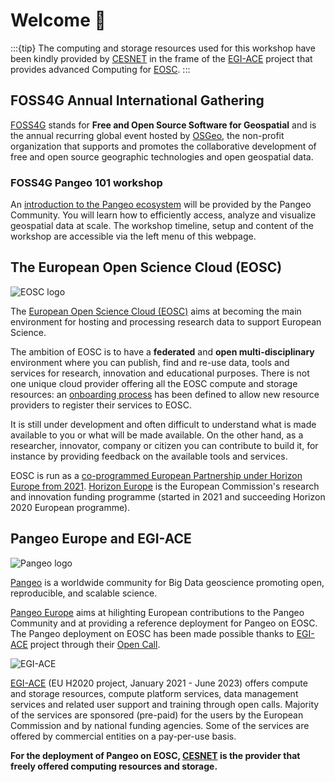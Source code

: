 # Welcome 👋

:::{tip}
The computing and storage resources used for this workshop have been kindly provided by [CESNET](https://www.cesnet.cz/?lang=en) in the frame of the [EGI-ACE](https://www.egi.eu/project/egi-ace/) project that provides advanced Computing for [EOSC](https://eosc-portal.eu/about/eosc).
:::

## FOSS4G Annual International Gathering

[FOSS4G](https://foss4g.org/) stands for **Free and Open Source Software for Geospatial** and is the annual recurring global event hosted by [OSGeo](https://www.osgeo.org/), the non-profit organization that supports and promotes the collaborative development of free and open source geographic technologies and open geospatial data. 

### FOSS4G Pangeo 101 workshop

An [introduction to the Pangeo ecosystem](https://talks.osgeo.org/foss4g-2022-workshops/talk/NF8BKU/) will be provided by the Pangeo Community. You will learn how to efficiently access, analyze and visualize geospatial data at scale. The workshop timeline, setup and content of the workshop are accessible via the left menu of this webpage.

## The European Open Science Cloud (EOSC)

![EOSC logo](./figures/EOSC_logo-small.png)

The [European Open Science Cloud (EOSC)](https://eosc-portal.eu/about/eosc) aims at becoming the main environment for hosting and processing research data to support European Science. 

The ambition of EOSC is to have a **federated** and **open multi-disciplinary** environment where you can publish, find and re-use data, tools and services for research, innovation and educational purposes. There is not one unique cloud provider offering all the EOSC compute and storage resources: an [onboarding process](https://eosc-portal.eu/providers-documentation/eosc-provider-portal-basic-guide) has been defined to allow new resource providers to register their services to EOSC.

It is still under development and often difficult to understand what is made available to you or what will be made available. On the other hand, as a researcher, innovator, company or citizen you can contribute to build it, for instance by providing feedback on the available tools and services. 

EOSC is run as a [co-programmed European Partnership under Horizon Europe from 2021](https://ec.europa.eu/info/horizon-europe/european-partnerships-horizon-europe/candidates-across-themes_en). [Horizon Europe](https://ec.europa.eu/info/horizon-europe_en) is the European Commission's research and innovation funding programme (started in 2021 and succeeding Horizon 2020 European programme).


## Pangeo Europe and EGI-ACE

![Pangeo logo](./figures/pangeo_name_logo.png) 

[Pangeo](https://pangeo.io/) is a worldwide community for Big Data geoscience promoting open, reproducible, and scalable science. 

[Pangeo Europe](https://pangeo.io/meeting-notes.html) aims at hilighting European contributions to the Pangeo Community and at providing a reference deployment for Pangeo on EOSC. The Pangeo deployment on EOSC has been made possible thanks to [EGI-ACE](https://www.egi.eu/project/egi-ace/) project through their [Open Call](https://www.egi.eu/egi-ace-open-call/).

![EGI-ACE](./figures/EGI-ACE_logo.png)

[EGI-ACE](https://www.egi.eu/project/egi-ace/) (EU H2020 project, January 2021 - June 2023) offers compute and storage resources, compute platform services, data management services and related user support and training through open calls. Majority of the services are sponsored (pre-paid) for the users by the European Commission and by national funding agencies. Some of the services are offered by commercial entities on a pay-per-use basis. 

**For the deployment of Pangeo on EOSC, [CESNET](https://www.cesnet.cz/?lang=en) is the provider that freely offered computing resources and storage.**